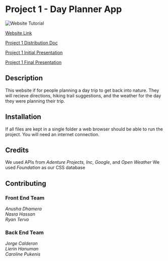 # Project 1 - Day Planner App

![Website Tutorial](https://github.com/caropukenis/project-1/blob/master/assets/tutorial.gif?raw=true)

[Website Link](https://caropukenis.github.io/project-1/)

[Project 1 Distribution Doc](https://docs.google.com/document/d/1CCYAeF27QUyxrQqBTAXs6bHndoxuQcyzrcFDQe-ONII/edit)

[Project 1 Initial Presentation](https://docs.google.com/presentation/d/15fWQxNH_xwaA6FMyiJC9--KeFYIMj47rl4ZrrB779kU/edit?usp=sharing)

[Project 1 Final Presentation](https://docs.google.com/presentation/d/1is0evU1E2aNyx8VhjWFkZaB0Qc9CzWLkPTYOrda1X-I/edit?usp=sharing)

## Description
This website if for people planning a day trip to get back into nature. They will recieve directions, hiking trail suggestions, and the weather for the day they were planning their trip. 

## Installation
If all files are kept in a single folder a web browser should be able to run the project.
You will need an internet connection.

## Credits
We used APIs from *Adenture Projects, Inc*, *Google*, and *Open Weather* 
We used *Foundation* as our CSS database

## Contributing
### Front End Team
*Anusha Dhamera*<br>
*Nasra Hassan*<br>
*Ryan Tervo*<br>
### Back End Team
*Jorge Calderon*<br>
*Lierin Hanuman*<br>
*Caroline Pukenis*<br>
